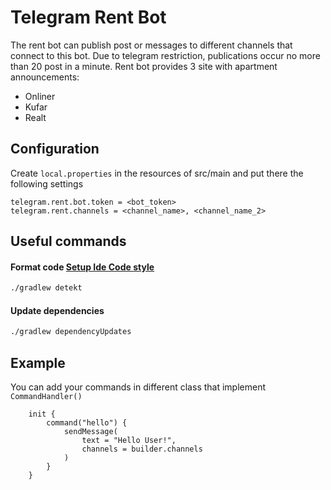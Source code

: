 # Telegram Rent Bot

The rent bot can publish post or messages to different channels that connect to this bot. 
Due to telegram restriction, publications occur no more than 20 post in a minute.
Rent bot provides 3 site with apartment announcements: 
 - Onliner
 - Kufar
 - Realt

## Configuration

Create ```local.properties``` in the resources of src/main and put there the following settings

```
telegram.rent.bot.token = <bot_token>
telegram.rent.channels = <channel_name>, <channel_name_2>
```

## Useful commands

#### Format code [Setup Ide Code style](https://github.com/pinterest/ktlint#option-3)
```bash
./gradlew detekt
```

#### Update dependencies
```bash
./gradlew dependencyUpdates
```

## Example

You can add your commands in different class that implement ```CommandHandler()```
```
    init {
        command("hello") {
            sendMessage(
                text = "Hello User!", 
                channels = builder.channels
            )
        }  
    } 
```
